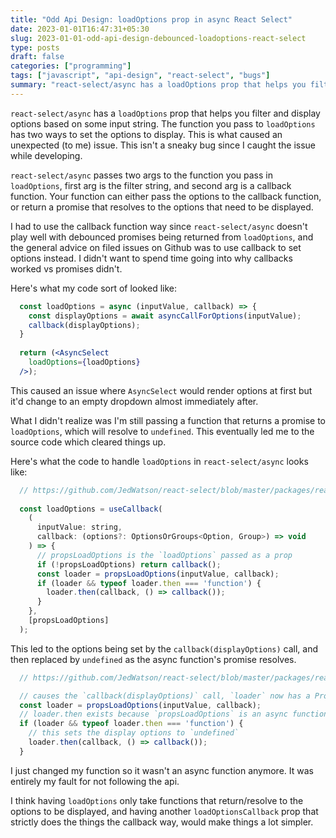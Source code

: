 ```yaml
---
title: "Odd Api Design: loadOptions prop in async React Select"
date: 2023-01-01T16:47:31+05:30
slug: 2023-01-01-odd-api-design-debounced-loadoptions-react-select
type: posts
draft: false
categories: ["programming"]
tags: ["javascript", "api-design", "react-select", "bugs"]
summary: "react-select/async has a loadOptions prop that helps you filter and display options based on some input string. The function you pass to loadOptions has two ways to set the options to display. This is what caused an unexpected (to me) issue. This isn't a sneaky bug since I caught the issue while developing."
---
```


`react-select/async` has a `loadOptions` prop that helps you filter and display options based on some input string. The function you pass to `loadOptions` has two ways to set the options to display. This is what caused an unexpected (to me) issue. This isn't a sneaky bug since I caught the issue while developing.

`react-select/async` passes two args to the function you pass in `loadOptions`, first arg is the filter string, and second arg is a callback function. Your function can either pass the options to the callback function, or return a promise that resolves to the options that need to be displayed.

I had to use the callback function way since `react-select/async` doesn't play well with debounced promises being returned from `loadOptions`, and the general advice on filed issues on Github was to use callback to set options instead. I didn't want to spend time going into why callbacks worked vs promises didn't.

Here's what my code sort of looked like:

```jsx
  const loadOptions = async (inputValue, callback) => {
    const displayOptions = await asyncCallForOptions(inputValue);
    callback(displayOptions);
  }
  
  return (<AsyncSelect 
    loadOptions={loadOptions}
  />);
```

This caused an issue where `AsyncSelect` would render options at first but it'd change to an empty dropdown almost immediately after.

What I didn't realize was I'm still passing a function that returns a promise to `loadOptions`, which will resolve to `undefined`. This eventually led me to the source code which cleared things up.

Here's what the code to handle `loadOptions` in `react-select/async` looks like:

```js
  // https://github.com/JedWatson/react-select/blob/master/packages/react-select/src/useAsync.ts#L112
  
  const loadOptions = useCallback(
    (
      inputValue: string,
      callback: (options?: OptionsOrGroups<Option, Group>) => void
    ) => {
      // propsLoadOptions is the `loadOptions` passed as a prop
      if (!propsLoadOptions) return callback(); 
      const loader = propsLoadOptions(inputValue, callback);
      if (loader && typeof loader.then === 'function') {
        loader.then(callback, () => callback());
      }
    },
    [propsLoadOptions]
  );
```

This led to the options being set by the `callback(displayOptions)` call, and then replaced by `undefined` as the async function's promise resolves.

```js
  // https://github.com/JedWatson/react-select/blob/master/packages/react-select/src/useAsync.ts#L118

  // causes the `callback(displayOptions)` call, `loader` now has a Promise that resolves to `undefined`
  const loader = propsLoadOptions(inputValue, callback);
  // loader.then exists because `propsLoadOptions` is an async function
  if (loader && typeof loader.then === 'function') {
    // this sets the display options to `undefined`
    loader.then(callback, () => callback());
  }
```

I just changed my function so it wasn't an async function anymore. It was entirely my fault for not following the api.

I think having `loadOptions` only take functions that return/resolve to the options to be displayed, and having another `loadOptionsCallback` prop that strictly does the things the callback way, would make things a lot simpler.
